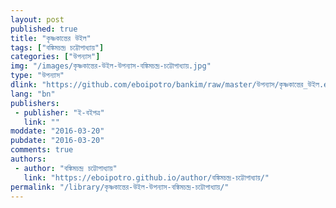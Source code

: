 ```yaml
---
layout: post
published: true
title: "কৃষ্ণকান্তের উইল"
tags: ["বঙ্কিমচন্দ্র চট্টোপাধ্যায়"]
categories: ["উপন্যাস"]
img: "/images/কৃষ্ণকান্তের-উইল-উপন্যাস-বঙ্কিমচন্দ্র-চট্টোপাধ্যায়.jpg"
type: "উপন্যাস"
dlink: "https://github.com/eboipotro/bankim/raw/master/উপন্যাস/কৃষ্ণকান্তের_উইল.epub"
lang: "bn"
publishers: 
 - publisher: "ই-বইপত্র"
   link: ""
moddate: "2016-03-20"
pubdate: "2016-03-20"
comments: true
authors: 
 - author: "বঙ্কিমচন্দ্র চট্টোপাধ্যায়"
   link: "https://eboipotro.github.io/author/বঙ্কিমচন্দ্র-চট্টোপাধ্যায়/"
permalink: "/library/কৃষ্ণকান্তের-উইল-উপন্যাস-বঙ্কিমচন্দ্র-চট্টোপাধ্যায়/"
---
```

